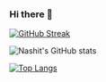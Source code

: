 ### Hi there 👋

[![GitHub Streak]( https://github-readme-streak-stats-eight.vercel.app/?user=BARQx&theme=dracula)](https://git.io/streak-stats)

![Nashit's GitHub stats](https://github-readme-stats.vercel.app/api?username=barqx&theme=dracula&show_icons=true&include_all_commits=true)

[![Top Langs](https://github-readme-stats.vercel.app/api/top-langs/?username=barqx&layout=compact&theme=dracula)](https://github.com/anuraghazra/github-readme-stats)
